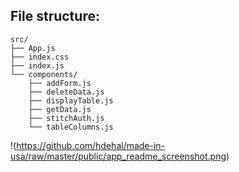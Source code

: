 ## File structure:

```
src/
├── App.js
├── index.css
├── index.js
└── components/
    ├── addForm.js
    ├── deleteData.js
    ├── displayTable.js
    ├── getData.js
    ├── stitchAuth.js
    └── tableColumns.js
```

!(https://github.com/hdehal/made-in-usa/raw/master/public/app_readme_screenshot.png)